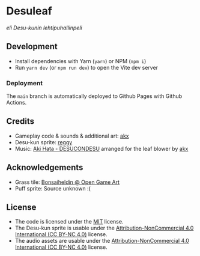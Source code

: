 # Desuleaf

_eli Desu-kunin lehtipuhallinpeli_

## Development

* Install dependencies with Yarn (`yarn`) or NPM (`npm i`)
* Run `yarn dev` (or `npm run dev`) to open the Vite dev server

### Deployment

The `main` branch is automatically deployed to Github Pages with Github Actions.

## Credits

* Gameplay code & sounds & additional art: [akx](https://github.com/akx)
* Desu-kun sprite: [reggy](https://twitter.com/regzoz)
* Music: [Aki Hata - DESUCONDESU](https://metroforterecords.bandcamp.com/) arranged for the leaf blower by [akx](https://github.com/akx)

## Acknowledgements

* Grass tile: [Bonsaiheldin @ Open Game Art](https://opengameart.org/content/grass-tileset-16x16)
* Puff sprite: Source unknown :(

## License

* The code is licensed under the [MIT](https://opensource.org/licenses/MIT) license.
* The Desu-kun sprite is usable under the [Attribution-NonCommercial 4.0 International (CC BY-NC 4.0)](https://creativecommons.org/licenses/by-nc/4.0/) license.
* The audio assets are usable under the [Attribution-NonCommercial 4.0 International (CC BY-NC 4.0)](https://creativecommons.org/licenses/by-nc/4.0/) license.

